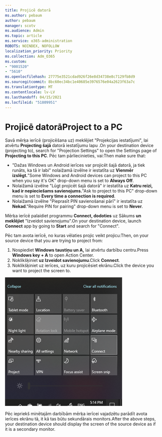 ```yaml
---
title: Projicē datorā
ms.author: pebaum
author: pebaum
manager: scotv
ms.audience: Admin
ms.topic: article
ms.service: o365-administration
ROBOTS: NOINDEX, NOFOLLOW
localization_priority: Priority
ms.collection: Adm_O365
ms.custom:
- "9001520"
- "5610"
ms.openlocfilehash: 27775e3521cdad926f26e8d34738e8c7129fb8d9
ms.sourcegitcommit: 8bc60ec34bc1e40685e3976576e04a2623f63a7c
ms.translationtype: MT
ms.contentlocale: lv-LV
ms.lasthandoff: 04/15/2021
ms.locfileid: "51809951"
---
```

# <a name="project-to-a-pc"></a><span data-ttu-id="a2f90-102">Projicē datorā</span><span class="sxs-lookup"><span data-stu-id="a2f90-102">Project to a PC</span></span>

<span data-ttu-id="a2f90-103">Savā mērķa ierīcē (projicēšana uz) meklējiet "Projekcijas iestatījumi", lai atvērtu **Projecting šajā** datorā iestatījumu lapu .</span><span class="sxs-lookup"><span data-stu-id="a2f90-103">On your destination device (projecting to), search for "Projection Settings" to open the Settings page of **Projecting to this PC**.</span></span> <span data-ttu-id="a2f90-104">Pēc tam pārliecinieties, vai:</span><span class="sxs-lookup"><span data-stu-id="a2f90-104">Then make sure that:</span></span>
- <span data-ttu-id="a2f90-105">"Dažas Windows un Android ierīces var projicēt šajā datorā, ja tiek runāts, ka tā ir labi" nolaižamā izvēlne ir iestatīta uz **Vienmēr izslēgt.**</span><span class="sxs-lookup"><span data-stu-id="a2f90-105">"Some Windows and Android devices can project to this PC when you say it's OK" drop-down menu is set to **Always Off**.</span></span>
- <span data-ttu-id="a2f90-106">Nolaižamā izvēlne "Lūgt projicēt šajā datorā" ir iestatīta uz **Katru reizi, kad ir nepieciešams savienojums.**</span><span class="sxs-lookup"><span data-stu-id="a2f90-106">"Ask to project to this PC" drop-down menu is set to **Every time a connection is required**.</span></span>
- <span data-ttu-id="a2f90-107">Nolaižamā izvēlne "Pieprasīt PIN savienošanai pārī" ir iestatīta uz **Nekad**.</span><span class="sxs-lookup"><span data-stu-id="a2f90-107">"Require PIN for pairing" drop-down menu is set to **Never**.</span></span>

<span data-ttu-id="a2f90-108">Mērķa ierīcē palaidiet programmu **Connect, dodoties** uz Sākums **un meklējiet** "Izveidot savienojumu".</span><span class="sxs-lookup"><span data-stu-id="a2f90-108">On your destination device, launch **Connect** app by going to **Start** and search for "Connect".</span></span>

<span data-ttu-id="a2f90-109">Pēc tam avota ierīcē, no kuras vēlaties projic veikt projicu:</span><span class="sxs-lookup"><span data-stu-id="a2f90-109">Then, on your source device that you are trying to project from:</span></span>

1. <span data-ttu-id="a2f90-110">Nospiediet **Windows taustiņu un A,** lai atvērtu darbību centru.</span><span class="sxs-lookup"><span data-stu-id="a2f90-110">Press **Windows key + A** to open Action Center.</span></span>
2. <span data-ttu-id="a2f90-111">Noklikšķiniet **uz Izveidot savienojumu**.</span><span class="sxs-lookup"><span data-stu-id="a2f90-111">Click **Connect**.</span></span>
3. <span data-ttu-id="a2f90-112">Noklikšķiniet uz ierīces, uz kuru projicēsiet ekrānu.</span><span class="sxs-lookup"><span data-stu-id="a2f90-112">Click the device you want to project the screen to.</span></span>

![Projicē datorā](media/project-to-a-pc.png)

<span data-ttu-id="a2f90-114">Pēc iepriekš minētajām darbībām mērķa ierīcei vajadzētu parādīt avota ierīces ekrānu tā, it kā tas būtu sekundārais monitors.</span><span class="sxs-lookup"><span data-stu-id="a2f90-114">After the above steps, your destination device should display the screen of the source device as if it is a secondary monitor.</span></span>
